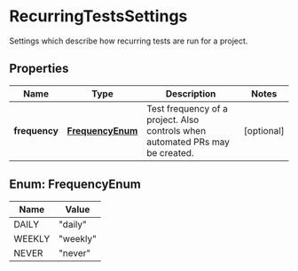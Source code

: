 

# RecurringTestsSettings

Settings which describe how recurring tests are run for a project.

## Properties

| Name | Type | Description | Notes |
|------------ | ------------- | ------------- | -------------|
|**frequency** | [**FrequencyEnum**](#FrequencyEnum) | Test frequency of a project. Also controls when automated PRs may be created. |  [optional] |



## Enum: FrequencyEnum

| Name | Value |
|---- | -----|
| DAILY | &quot;daily&quot; |
| WEEKLY | &quot;weekly&quot; |
| NEVER | &quot;never&quot; |



